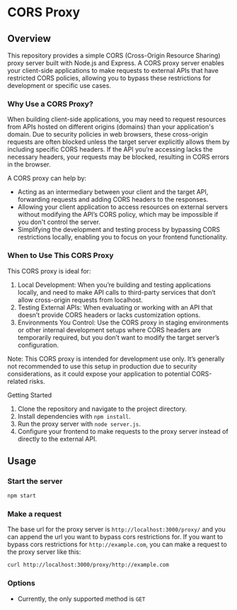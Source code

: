 # CORS Proxy
## Overview
This repository provides a simple CORS (Cross-Origin Resource Sharing) proxy server built with Node.js and Express. A CORS proxy server enables your client-side applications to make requests to external APIs that have restricted CORS policies, allowing you to bypass these restrictions for development or specific use cases.

### Why Use a CORS Proxy?
When building client-side applications, you may need to request resources from APIs hosted on different origins (domains) than your application's domain. Due to security policies in web browsers, these cross-origin requests are often blocked unless the target server explicitly allows them by including specific CORS headers. If the API you’re accessing lacks the necessary headers, your requests may be blocked, resulting in CORS errors in the browser.

A CORS proxy can help by:

- Acting as an intermediary between your client and the target API, forwarding requests and adding CORS headers to the responses.
- Allowing your client application to access resources on external servers without modifying the API’s CORS policy, which may be impossible if you don't control the server.
- Simplifying the development and testing process by bypassing CORS restrictions locally, enabling you to focus on your frontend functionality.

### When to Use This CORS Proxy
This CORS proxy is ideal for:

1. Local Development: When you’re building and testing applications locally, and need to make API calls to third-party services that don’t allow cross-origin requests from localhost.
2. Testing External APIs: When evaluating or working with an API that doesn’t provide CORS headers or lacks customization options.
3. Environments You Control: Use the CORS proxy in staging environments or other internal development setups where CORS headers are temporarily required, but you don’t want to modify the target server’s configuration.

Note: This CORS proxy is intended for development use only. It’s generally not recommended to use this setup in production due to security considerations, as it could expose your application to potential CORS-related risks.

Getting Started
1. Clone the repository and navigate to the project directory.
2. Install dependencies with `npm install`.
3. Run the proxy server with `node server.js`.
4. Configure your frontend to make requests to the proxy server instead of directly to the external API.

## Usage

### Start the server

```bash
npm start
```

### Make a request

The base url for the proxy server is `http://localhost:3000/proxy/` and you can append the url you want to bypass cors restrictions for.
If you want to bypass cors restrictions for `http://example.com`, you can make a request to the proxy server like this:

```bash
curl http://localhost:3000/proxy/http://example.com
```

### Options
- Currently, the only supported method is `GET`